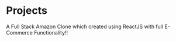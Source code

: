 # Projects
A Full Stack Amazon Clone which created using ReactJS with full E-Commerce Functionality!!
